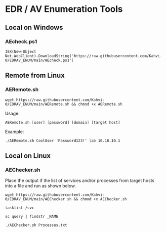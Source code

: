 # EDR / AV Enumeration Tools

## Local on Windows
### AEcheck.ps1

```
IEX(New-Object Net.WebClient).DownloadString('https://raw.githubusercontent.com/Kahvi-0/EDRAV_ENUM/main/AEcheck.ps1')
```

## Remote from Linux
### AERemote.sh
```
wget https://raw.githubusercontent.com/Kahvi-0/EDRAV_ENUM/main/AERemote.sh && chmod +x AERemote.sh
```

Usage:
```
AERemote.sh [user] [password] [domain] [target host]
```

Example:
```
./AERemote.sh CoolUser 'Password123!' lab 10.10.10.1
```

## Local on Linux
### AEChecker.sh

Place the output if the list of services and/or processes from target hosts into a file and run as shown below.

```
wget https://raw.githubusercontent.com/Kahvi-0/EDRAV_ENUM/main/AEChecker.sh && chmod +x AEChecker.sh
```

```
tasklist /svc

sc query | findstr _NAME
```


```
./AEChecker.sh Processes.txt
```



